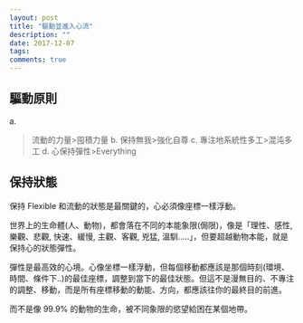 ```yaml
---
layout: post
title: "驅動並進入心流"
description: ""
date: 2017-12-07
tags: 
comments: true
---
```

## 驅動原則
a.
> 流動的力量>囤積力量
b.
> 保持無我>強化自尊
c.
> 專注地系統性多工>混沌多工
d.
> 心保持彈性>Everything

## 保持狀態
保持 Flexible 和流動的狀態是最關鍵的，心必須像座標一樣浮動。

世界上的生命體(人、動物)，都會落在不同的本能象限(侷限)，像是「理性、感性, 樂觀、悲觀, 快速、緩慢, 主觀、客觀, 兇猛, 溫馴.....」，但要超越動物本能，就是保持心的狀態彈性。

彈性是最高效的心境。心像坐標一樣浮動，但每個移動都應該是那個時刻(環境、時間、條件下..)的最佳座標，調整到當下的最佳狀態。但這不是漫無目的、不專注的調整、移動，而是所有座標移動的動能、方向，都應該往你的最終目的前進。

而不是像 99.9% 的動物的生命，被不同象限的慾望給困在某個地帶。
